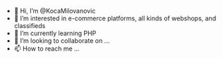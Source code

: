 - 👋 Hi, I’m @KocaMilovanovic
- 👀 I’m interested in e-commerce platforms, all kinds of webshops, and classifieds
- 🌱 I’m currently learning PHP
- 💞️ I’m looking to collaborate on ...
- 📫 How to reach me ...

<!---
KocaMilovanovic/KocaMilovanovic is a ✨ special ✨ repository because its `README.md` (this file) appears on your GitHub profile.
You can click the Preview link to take a look at your changes.
--->
